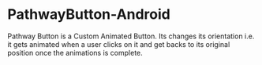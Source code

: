 # PathwayButton-Android
Pathway Button is a Custom Animated Button. Its changes its orientation i.e. it gets animated when a user clicks on it and get backs to its original position once the animations is complete.
